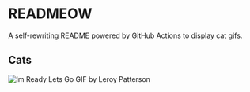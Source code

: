 # READMEOW

A self-rewriting README powered by GitHub Actions to display cat gifs.

## Cats

![Im Ready Lets Go GIF by Leroy Patterson](https://media1.giphy.com/media/CjmvTCZf2U3p09Cn0h/200.gif?cid=9acd02da0qe0anl78dfieh8rp5bkfort6ijb4lb11661iynm&ep=v1_gifs_search&rid=200.gif&ct=g)
